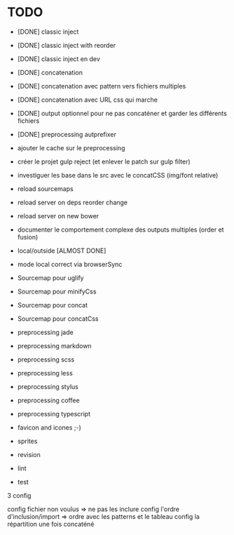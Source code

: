 # TODO

* [DONE] classic inject
* [DONE] classic inject with reorder
* [DONE] classic inject en dev
* [DONE] concatenation
* [DONE] concatenation avec pattern vers fichiers multiples
* [DONE] concatenation avec URL css qui marche
* [DONE] output optionnel pour ne pas concaténer et garder les différents fichiers
* [DONE] preprocessing autprefixer

* ajouter le cache sur le preprocessing

* créer le projet gulp reject (et enlever le patch sur gulp filter)

* investiguer les base dans le src avec le concatCSS (img/font relative)

* reload sourcemaps

* reload server on deps reorder change
* reload server on new bower


* documenter le comportement complexe des outputs multiples (order et fusion)

* local/outside [ALMOST DONE]
* mode local correct via browserSync

* Sourcemap pour uglify
* Sourcemap pour minifyCss
* Sourcemap pour concat
* Sourcemap pour concatCss

* preprocessing jade
* preprocessing markdown
* preprocessing scss
* preprocessing less
* preprocessing stylus
* preprocessing coffee
* preprocessing typescript

* favicon and icones ;-)
* sprites
* revision
* lint
* test

3 config

config fichier non voulus => ne pas les inclure
config l'ordre d'inclusion/import => ordre avec les patterns et le tableau
config la répartition une fois concaténé